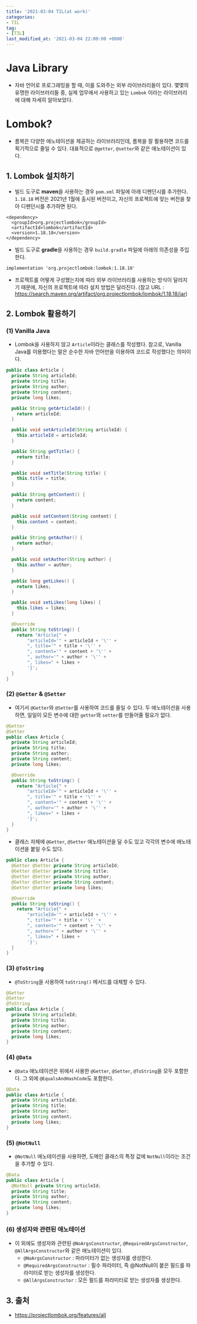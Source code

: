 ```yaml
---
title: '2021-03-04 TIL(at work)'
categories:
- TIL
tag:
- [TIL]
last_modified_at: '2021-03-04 22:00:00 +0800'
---
```

# Java Library
- 자바 언어로 프로그래밍을 할 때, 이를 도와주는 외부 라이브러리들이 있다. 몇몇의 유명한 라이브러리들 중, 실제 업무에서 사용하고 있는 `Lombok` 이라는 라이브러리에 대해 자세히 알아보았다.

# Lombok?
- 롬복은 다양한 애노테이션을 제공하는 라이브러리인데, 롬복을 잘 활용하면 코드를 획기적으로 줄일 수 있다. 대표적으로 `@getter`, `@setter`와 같은 애노테이션이 있다. 

## 1. Lombok 설치하기
- 빌드 도구로 **maven**을 사용하는 경우 `pom.xml` 파일에 아래 디펜던시를 추가한다. `1.18.18` 버전은 2021년 1월에 출시된 버전이고, 자신의 프로젝트에 맞는 버전을 찾아 디펜던시를 추가하면 된다.
  
```
<dependency>
  <groupId>org.projectlombok</groupId>
  <artifactId>lombok</artifactId>
  <version>1.18.18</version>
</dependency>
```

- 빌드 도구로 **gradle**을 사용하는 경우 `build.gradle` 파일에 아래의 의존성을 주입한다.

```
implementation 'org.projectlombok:lombok:1.18.18'
```
- 프로젝트를 어떻게 구성했는지에 따라 외부 라이브러리를 사용하는 방식이 달라지기 때문에, 자신의 프로젝트에 따라 설치 방법은 달라진다.
(참고 URL : https://search.maven.org/artifact/org.projectlombok/lombok/1.18.18/jar)


## 2. Lombok 활용하기
### (1) Vanilla Java
- Lombok을 사용하지 않고 `Article`이라는 클래스를 작성했다. 참고로, Vanilla Java를 이용했다는 말은 순수한 자바 언어만을 이용하여 코드로 작성했다는 의미이다. 

```java
public class Article {
  private String articleId;
  private String title;
  private String author;
  private String content;
  private long likes;

  public String getArticleId() {
    return articleId;
  }

  public void setArticleId(String articleId) {
    this.articleId = articleId;
  }

  public String getTitle() {
    return title;
  }

  public void setTitle(String title) {
    this.title = title;
  }

  public String getContent() {
    return content;
  }

  public void setContent(String content) {
    this.content = content;
  }

  public String getAuthor() {
    return author;
  }

  public void setAuthor(String author) {
    this.author = author;
  }

  public long getLikes() {
    return likes;
  }

  public void setLikes(long likes) {
    this.likes = likes;
  }

  @Override
  public String toString() {
    return "Article{" +
        "articleId='" + articleId + '\'' +
        ", title='" + title + '\'' +
        ", content='" + content + '\'' +
        ", author='" + author + '\'' +
        ", likes=" + likes +
        '}';
  }
}
```

### (2) `@Getter` & `@Setter`
- 여기서 `@Getter`와 `@Setter`를 사용하여 코드를 줄일 수 있다. 두 애노테이션을 사용하면, 일일이 모든 변수에 대한 `getter`와 `setter`를 만들어줄 필요가 없다.

```java
@Getter
@Setter
public class Article {
  private String articleId;
  private String title;
  private String author;
  private String content;
  private long likes;

  @Override
  public String toString() {
    return "Article{" +
        "articleId='" + articleId + '\'' +
        ", title='" + title + '\'' +
        ", content='" + content + '\'' +
        ", author='" + author + '\'' +
        ", likes=" + likes +
        '}';
  }
}
```

- 클래스 자체에 `@Getter`, `@Setter` 애노테이션을 달 수도 있고 각각의 변수에 애노테이션을 붙일 수도 있다.

```java
public class Article {
  @Getter @Setter private String articleId;
  @Getter @Setter private String title;
  @Getter @Setter private String author;
  @Getter @Setter private String content;
  @Getter @Setter private long likes;

  @Override
  public String toString() {
    return "Article{" +
        "articleId='" + articleId + '\'' +
        ", title='" + title + '\'' +
        ", content='" + content + '\'' +
        ", author='" + author + '\'' +
        ", likes=" + likes +
        '}';
  }
}
```

### (3) `@ToString`
- `@ToString`을 사용하여 `toString()` 메서드를 대체할 수 있다.

```java
@Getter
@Setter
@ToString
public class Article {
  private String articleId;
  private String title;
  private String author;
  private String content;
  private long likes;
}
```

### (4) `@Data`
- `@Data` 애노테이션은 위에서 사용한 `@Getter`, `@Setter`, `@ToString`을 모두 포함한다. 그 외에 `@EqualsAndHashCode`도 포함한다.

```java
@Data
public class Article {
  private String articleId;
  private String title;
  private String author;
  private String content;
  private long likes;
}
```

### (5) `@NotNull`
- `@NotNull` 애노테이션을 사용하면, 도메인 클래스의 특정 값에 `NotNull`이라는 조건을 추가할 수 있다.

```java
@Data
public class Article {
  @NotNull private String articleId;
  private String title;
  private String author;
  private String content;
  private long likes;
}
```
### (6) 생성자와 관련된 애노테이션
- 이 외에도 생성자와 관련된 `@NoArgsConstructor`, `@RequiredArgsConstructor`, `@AllArgsConstructor`와 같은 애노테이션이 있다.
  - `@NoArgsConstructor` : 파라미터가 없는 생성자를 생성한다.
  - `@RequiredArgsConstructor` : 필수 파라미터, 즉 @NotNull이 붙은 필드를 파라미터로 받는 생성자를 생성한다.
  - `@AllArgsConstructor` : 모든 필드를 파라미터로 받는 생성자를 생성한다.

## 3. 출처
- https://projectlombok.org/features/all